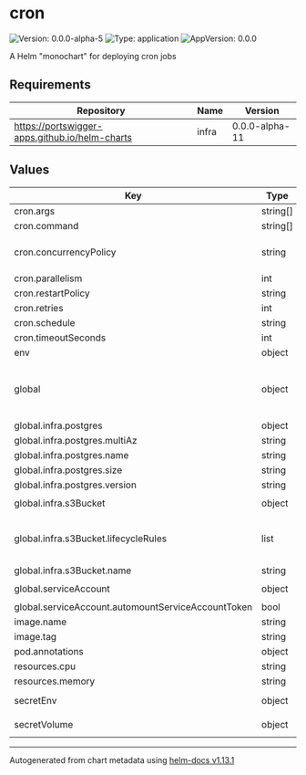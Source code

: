 # cron

![Version: 0.0.0-alpha-5](https://img.shields.io/badge/Version-0.0.0--alpha--5-informational?style=flat-square) ![Type: application](https://img.shields.io/badge/Type-application-informational?style=flat-square) ![AppVersion: 0.0.0](https://img.shields.io/badge/AppVersion-0.0.0-informational?style=flat-square)

A Helm "monochart" for deploying cron jobs

## Requirements

| Repository | Name | Version |
|------------|------|---------|
| https://portswigger-apps.github.io/helm-charts | infra | 0.0.0-alpha-11 |

## Values

| Key | Type | Default | Description |
|-----|------|---------|-------------|
| cron.args | string[] | `nil` | Arguments for the command |
| cron.command | string[] | `nil` | Command to run on the image. e.g [/bin/bash, my-script.sh] |
| cron.concurrencyPolicy | string | `"Allow"` | One of: Allow, Forbid and Replace. Allow - allows concurrently running cron jobs. Forbid - No concurrent runs, if last cron job hasn't finished then skip the new run Replace - Replace the currently running cron job with a new instance. |
| cron.parallelism | int | `1` | Number of pods of the cron job to start |
| cron.restartPolicy | string | `"OnFailure"` | One of: Never or OnFailure. Never - does not restart. OnFailure - will re-run the job if it fails |
| cron.retries | int | `0` | Number of retries on failure of job |
| cron.schedule | string | `"* * * * *"` | Cron formatted schedule for job. |
| cron.timeoutSeconds | int | `nil` | The maximum amount of time the job should run for in seconds. |
| env | object | `{}` | List of environment variables for job container. |
| global | object | `{"infra":{"postgres":{"multiAz":null,"name":"","size":null,"version":null},"s3Bucket":{"lifecycleRules":[{"expiration":[{"days":0}],"status":"Disabled"}],"name":""}},"serviceAccount":{"annotations":{},"automountServiceAccountToken":false,"enabled":true,"name":""}}` | Configuration for infra |
| global.infra.postgres | object | `{"multiAz":null,"name":"","size":null,"version":null}` | Postgres database configuration. Leave as null for no database. |
| global.infra.postgres.multiAz | string | `nil` | If database should be a multi-az deployment |
| global.infra.postgres.name | string | `""` | The database's name. |
| global.infra.postgres.size | string | `nil` | The instance size. Options: micro, small, medium, large or xlarge. |
| global.infra.postgres.version | string | `nil` | The postgres version to use. Options: 16.2, 15.6 or 14.11 |
| global.infra.s3Bucket | object | `{"lifecycleRules":[{"expiration":[{"days":0}],"status":"Disabled"}],"name":""}` | S3 Bucket configuration. Set to null for no s3 bucket. |
| global.infra.s3Bucket.lifecycleRules | list | `[{"expiration":[{"days":0}],"status":"Disabled"}]` | Lifecycle rules. See docs at https://marketplace.upbound.io/providers/upbound/provider-aws-s3/v1.2.1/resources/s3.aws.upbound.io/BucketLifecycleConfiguration/v1beta1#doc:spec-forProvider-rule The status field is required on the rule object. |
| global.infra.s3Bucket.name | string | `""` | Name of the bucket |
| global.serviceAccount | object | `{"annotations":{},"automountServiceAccountToken":false,"enabled":true,"name":""}` | Service account configuration. Configuration is required for accessing AWS resources |
| global.serviceAccount.automountServiceAccountToken | bool | `false` | If the service account token should be mounted into pods that use the service account |
| image.name | string | `"public.ecr.aws/nginx/nginx"` | The container image of your application |
| image.tag | string | `"alpine"` | The container tag that will be run |
| pod.annotations | object | `{}` |  |
| resources.cpu | string | `"100m"` | Requested CPU time for the pod |
| resources.memory | string | `"64Mi"` | Maximum memory usage for the pod |
| secretEnv | object | `{}` | Secret values that are mounted as environment variables. Formatted as ```<environment variable name>: <plain text value>``` |
| secretVolume | object | `{}` | Secret values that are mounted as a file to /secrets. Formatted as ```<file name>: <base64 encoded value>``` |

----------------------------------------------
Autogenerated from chart metadata using [helm-docs v1.13.1](https://github.com/norwoodj/helm-docs/releases/v1.13.1)

